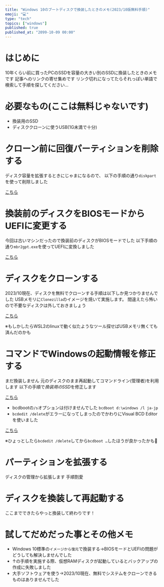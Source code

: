```yaml
---
title: "Windows 10のブートディスクで換装したときのメモ(2023/10版無料手順)"
emoji: "💻"
type: "tech"
topics: ["windows"]
published: true
published_at: "2099-10-09 00:00"
---
```


# はじめに
10年くらい前に買ったPCのSSDを容量の大きい別のSSDに換装したときのメモです
記事へのリンクの寄せ集めです
リンク切れになってたらそれっぽい単語で検索して手順を探してください…

# 必要なもの(ここは無料じゃないです)
- 換装用のSSD
- ディスククローンに使うUSB(1G未満で十分)

# クローン前に回復パーティションを削除する

ディスク容量を拡張するときにじゃまになるので、
以下の手順の通り`diskpart`を使って削除しました

[こちら](https://pc-karuma.net/windows-10-delete-recovery-partition-diskpart/)

# 換装前のディスクをBIOSモードからUEFIに変更する

今回は古いマシンだったので換装前のディスクがBIOSモードでした
以下手順の通り`mbr2gpt.exe`を使ってUEFIに変換しました

[こちら](https://jm1xtk.com/cnt/129_mbr2gpt/index.php)

# ディスクをクローンする

2023/10現在、ディスクを無料でクローンする手順は以下しか見つかりませんでした
USBメモリに`Clonezilla`のイメージを焼いて実施します。
間違えたら怖いので不要なディスクは外しておきましょう

[こちら](https://osa030.hatenablog.com/entry/2021/06/21/200246)

※もしかしたらWSL2のlinuxで動く似たようなツール探せばUSBメモリ無くても済んだのかも

# コマンドでWindowsの起動情報を修正する

まだ換装しません
元のディスクのまま再起動してコマンドライン(管理者)を利用します
以下の手順で*換装用のSSD*を修正します

[こちら](https://www.sakura-pc.jp/pc/contents/trouble/winbooterror.html)

- bcdbootの`/s`オプションは付けませんでした
  `bcdboot d:\windows /l ja-jp`
- `bcdedit /delete`がエラーになってしまったのでかわりにVisual BCD Editorを使いました

[こちら](https://www.boyans.net/DownloadVisualBCD.html)

※ひょっとしたら`bcdedit /delete`してから`bcdboot …`したほうが良かったかも🤔

# パーティションを拡張する

ディスクの管理から拡張します
手順割愛

# ディスクを換装して再起動する

ここまでできたらやっと換装して終わりです！

# 試してだめだった事とその他メモ

- Windows 10標準の`イメージから復元`で換装する→BIOSモードとUEFIの問題がどうしても解決しませんでした
- ↑の手順を実施する際、仮想RAMディスクが起動しているとバックアップの作成に失敗しました
- 大手ソフトウェアを使う→2023/10現在、無料でシステムをクローンできるものはありませんでした

